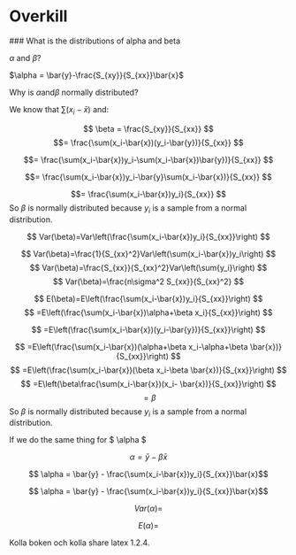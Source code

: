 # Overkill

### What is the distributions of alpha and beta


$\alpha \text{ and } \beta$?

$\alpha = \bar{y}-\frac{S_{xy}}{S_{xx}}\bar{x}$

Why is $\alpha \text{and} \beta$ normally distributed?

We know that $\sum{(x_i-\bar{x})}$ and:

$$
\beta = \frac{S_{xy}}{S_{xx}}
$$
$$= \frac{\sum(x_i-\bar{x})(y_i-\bar{y})}{S_{xx}}
$$

$$= \frac{\sum(x_i-\bar{x})y_i-\sum(x_i-\bar{x})\bar{y})}{S_{xx}}
$$

$$=
\frac{\sum(x_i-\bar{x})y_i-\bar{y}\sum(x_i-\bar{x})}{S_{xx}}
$$

$$=
\frac{\sum(x_i-\bar{x})y_i}{S_{xx}}
$$
So $\beta$ is normally distributed because $y_i$ is a sample from a normal distribution.

$$ Var(\beta)=Var\left(\frac{\sum(x_i-\bar{x})y_i}{S_{xx}}\right)
$$

$$ Var(\beta)=\frac{1}{S_{xx}^2}Var\left(\sum(x_i-\bar{x})y_i\right)
$$
$$ Var(\beta)=\frac{S_{xx}}{S_{xx}^2}Var\left(\sum{y_i}\right)
$$
$$ Var(\beta)=\frac{n\sigma^2 S_{xx}}{S_{xx}^2}
$$

$$ E(\beta)=E\left(\frac{\sum(x_i-\bar{x})y_i}{S_{xx}}\right)
$$
$$ =E\left(\frac{\sum(x_i-\bar{x})\alpha+\beta x_i}{S_{xx}}\right)
$$

$$ =E\left(\frac{\sum(x_i-\bar{x})(y_i-\bar{y})}{S_{xx}}\right)
$$

$$ =E\left(\frac{\sum(x_i-\bar{x})(\alpha+\beta x_i-\alpha+\beta \bar{x})}{S_{xx}}\right)
$$
$$ =E\left(\frac{\sum(x_i-\bar{x})(\beta x_i-\beta \bar{x})}{S_{xx}}\right)
$$
$$ =E\left(\beta\frac{\sum(x_i-\bar{x})(x_i- \bar{x})}{S_{xx}}\right)
$$
$$ =\beta
$$
So $\beta$ is normally distributed because $y_i$ is a sample from a normal distribution.

If we do the same thing for $ \alpha $

$$ \alpha = \bar{y} - \beta \bar{x} $$

$$ \alpha = \bar{y} - \frac{\sum(x_i-\bar{x})y_i}{S_{xx}}\bar{x}$$

$$ \alpha = \bar{y} - \frac{\sum(x_i-\bar{x})y_i}{S_{xx}}\bar{x}$$


$$ Var(\alpha) =  $$

$$ E(\alpha) =  $$



Kolla boken och kolla share latex 1.2.4.
